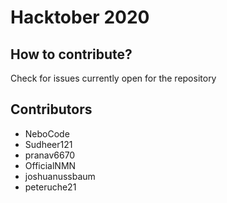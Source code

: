 # Hacktober 2020

How to contribute?
-------------
Check for issues currently open for the repository

Contributors
------------

- NeboCode
- Sudheer121
- pranav6670
- OfficialNMN
- joshuanussbaum
- peteruche21